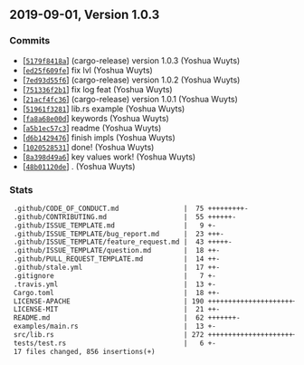 ## 2019-09-01, Version 1.0.3
### Commits
- [[`5179f8418a`](https://github.com/yoshuawuyts/kv-log-macro/commit/5179f8418aee109e2131034d2d8675944ec8ca38)] (cargo-release) version 1.0.3 (Yoshua Wuyts)
- [[`ed25f609fe`](https://github.com/yoshuawuyts/kv-log-macro/commit/ed25f609fe17b3814c5dfd6801ca4b2ddd356dac)] fix lvl (Yoshua Wuyts)
- [[`7ed93d55f6`](https://github.com/yoshuawuyts/kv-log-macro/commit/7ed93d55f62aee83a08d62f7a72da32de94c019c)] (cargo-release) version 1.0.2 (Yoshua Wuyts)
- [[`751336f2b1`](https://github.com/yoshuawuyts/kv-log-macro/commit/751336f2b17e5989c4378fd38a25d3c937930741)] fix log feat (Yoshua Wuyts)
- [[`21acf4fc36`](https://github.com/yoshuawuyts/kv-log-macro/commit/21acf4fc363ac44223ebeed95fcbdbd6fb1f53f7)] (cargo-release) version 1.0.1 (Yoshua Wuyts)
- [[`51961f3281`](https://github.com/yoshuawuyts/kv-log-macro/commit/51961f3281314d1a570003f1dc1b0eecc83d5568)] lib.rs example (Yoshua Wuyts)
- [[`fa8a68e00d`](https://github.com/yoshuawuyts/kv-log-macro/commit/fa8a68e00d1cbaab9439e71517d4d8eedeac23ae)] keywords (Yoshua Wuyts)
- [[`a5b1ec57c3`](https://github.com/yoshuawuyts/kv-log-macro/commit/a5b1ec57c3939e17d1d37547aaaaf666ba04abff)] readme (Yoshua Wuyts)
- [[`d6b1429476`](https://github.com/yoshuawuyts/kv-log-macro/commit/d6b1429476b1af71eabdac530eaaaf9b5726d864)] finish impls (Yoshua Wuyts)
- [[`1020528531`](https://github.com/yoshuawuyts/kv-log-macro/commit/102052853137386912f3caedf7da4fb0ee2548ae)] done! (Yoshua Wuyts)
- [[`8a398d49a6`](https://github.com/yoshuawuyts/kv-log-macro/commit/8a398d49a6d111dbe9f3145ba9b52d4a158218e0)] key values work! (Yoshua Wuyts)
- [[`48b01120de`](https://github.com/yoshuawuyts/kv-log-macro/commit/48b01120de73c5dbc1847e77df286e1a6f3bd9f1)] . (Yoshua Wuyts)

### Stats
```diff
 .github/CODE_OF_CONDUCT.md                |  75 +++++++++-
 .github/CONTRIBUTING.md                   |  55 ++++++-
 .github/ISSUE_TEMPLATE.md                 |   9 +-
 .github/ISSUE_TEMPLATE/bug_report.md      |  23 +++-
 .github/ISSUE_TEMPLATE/feature_request.md |  43 +++++-
 .github/ISSUE_TEMPLATE/question.md        |  18 ++-
 .github/PULL_REQUEST_TEMPLATE.md          |  14 ++-
 .github/stale.yml                         |  17 ++-
 .gitignore                                |   7 +-
 .travis.yml                               |  13 +-
 Cargo.toml                                |  18 ++-
 LICENSE-APACHE                            | 190 ++++++++++++++++++++++-
 LICENSE-MIT                               |  21 ++-
 README.md                                 |  62 +++++++-
 examples/main.rs                          |  13 +-
 src/lib.rs                                | 272 +++++++++++++++++++++++++++++++-
 tests/test.rs                             |   6 +-
 17 files changed, 856 insertions(+)
```


